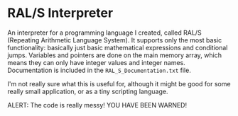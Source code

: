 # RAL/S Interpreter
An interpreter for a programming language I created, called RAL/S (Repeating Arithmetic Language System).  It supports only the most basic functionality: basically just basic mathematical expressions and conditional jumps.  Variables and pointers are done on the main memory array, which means they can only have integer values and integer names.  Documentation is included in the `RAL_S_Documentation.txt` file.

I'm not really sure what this is useful for, although it might be good for some really small application, or as a tiny scripting language.

ALERT: The code is really messy!  YOU HAVE BEEN WARNED!
